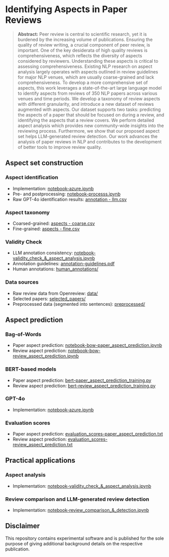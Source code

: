 # Identifying Aspects in Paper Reviews

> **Abstract:** Peer review is central to scientific research, yet it is burdened by the increasing volume of publications. Ensuring the quality of review writing, a crucial component of peer review, is important. One of the key desiderata of high quality reviews is comprehensiveness, which reflects the diversity of aspects considered by reviewers. Understanding these aspects is critical to assessing comprehensiveness. Existing NLP research on aspect analysis largely operates with aspects outlined in review guidelines for major NLP venues, which are usually coarse-grained and lack comprehensiveness. To develop a more comprehensive set of aspects, this work leverages a state-of-the-art large language model to identify aspects from reviews of 350 NLP papers across various venues and time periods. We develop a taxonomy of review aspects with different granularity, and introduce a new dataset of reviews augmented with aspects. Our dataset supports two tasks: predicting the aspects of a paper that should be focused on during a review, and identifying the aspects that a review covers. We perform detailed aspect analysis which provides new community-wide insights into the reviewing process. Furthermore, we show that our proposed aspect set helps LLM-generated review detection. Our work advances the analysis of paper reviews in NLP and contributes to the development of better tools to improve review quality.

## Aspect set construction

### Aspect identification
* Implementation: [notebook-azure.ipynb](notebook-azure.ipynb)
* Pre- and postprocessing: [notebook-processs.ipynb](notebook-processs.ipynb)
* Raw GPT-4o identification results: [annotation - llm.csv](annotation-llm.csv)

### Aspect taxonomy
* Coarsed-grained: [aspects - coarse.csv](aspects-coarse.csv)
* Fine-grained: [aspects - fine.csv](aspects-fine.csv)

### Validity Check
* LLM annotation consistency: [notebook-validity_check_&_aspect_analysis.ipynb](notebook-validity_check_&_aspect_analysis.ipynb)
* Annotation guidelines: [annotation-guidelines.pdf](annotation-guidelines.pdf)
* Human annotations: [human_annotations/](human_annotations)

### Data sources
* Raw review data from Openreview: [data/](./data)
* Selected papers: [selected_papers/](./selected_papers)
* Preprocessed data (segmented into sentences): [preprocessed/](preprocessed)

## Aspect prediction

### Bag-of-Words
* Paper aspect prediction: [notebook-bow-paper_aspect_prediction.ipynb](notebook-bow-paper_aspect_prediction.ipynb)
* Review aspect prediction: [notebook-bow-review_aspect_prediction.ipynb](notebook-bow-review_aspect_prediction.ipynb)

### BERT-based models
* Paper aspect prediction: [bert-paper_aspect_prediction_training.py](bert-paper_aspect_prediction_training.py)
* Review aspect prediction: [bert-review_aspect_prediction_training.py](bert-review_aspect_prediction_training.py)

### GPT-4o
* Implementation: [notebook-azure.ipynb](notebook-azure.ipynb)

### Evaluation scores
* Paper aspect prediction: [evaluation_scores-paper_aspect_prediction.txt](evaluation_scores-paper_aspect_prediction.txt)
* Review aspect prediction: [evaluation_scores-review_aspect_prediction.txt](evaluation_scores-review_aspect_prediction.txt)

## Practical applications

### Aspect analysis
* Implementation: [notebook-validity_check_&_aspect_analysis.ipynb](notebook-validity_check_&_aspect_analysis.ipynb)

### Review comparison and LLM-generated review detection
* Implementation: [notebook-review_comparison_&_detection.ipynb](notebook-review_comparison_&_detection.ipynb)

## Disclaimer
This repository contains experimental software and is published for the sole purpose of giving additional background details on the respective publication.
